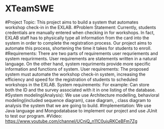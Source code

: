 # XTeamSWE
#Project Topic:
This project aims to build a system that automates workshop check-in in the EXLAB.
#Problem Statement:
Currently, students credentials are manually entered when checking in for workshops. In fact, EXLAB staff has to physically type all information from the card into the system in order to complete the registration process. Our project aims to automate this process, shortening the time it takes for students to enroll.
#Requirements:
There are two parts of requirements user requriements and system requrirments. User requirements are statements written in a natural language. On the other hand, system requriments provide more specific information and functions of system.
User requirements:
The proposed system must automate the workshop check-in system, increasing the efficiency and speed for the registration of students to scheduled workshops in the EXLAB.
System requirements:
For example: Can store both the ID and the survey associated with it in one listing of the database.
#System modeling(Analysis):
We use use Architecture modelling, behavioral modeling(included sequence diagram), case diagram, , class diagram to analysis the system that we are going to build.
#Implementation:
We use Java language and Mongodatabase to implement our project and use JUnit to test our program.
#Video:
https://www.youtube.com/channel/UCniQ_n11C0ujuRKCeBFm7Zg 
